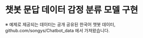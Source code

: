 # 챗봇 문답 데이터 감정 분류 모델 구현

※ 예제로 제공되는 데이터는 공개 공유된 한국어 챗봇 데이터,
github.com/songys/Chatbot_data 에서 가져왔습니다.
